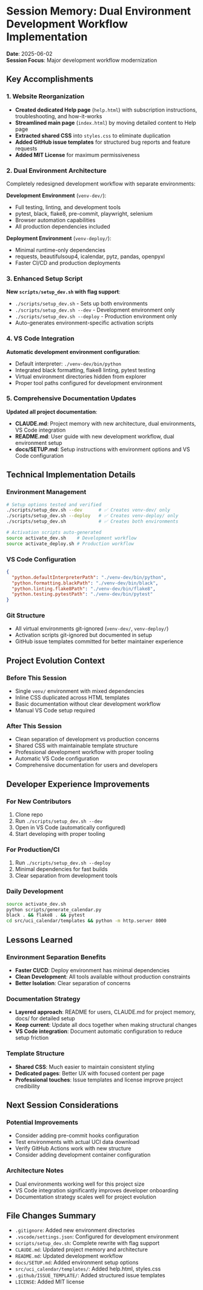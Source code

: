 # Session Memory: Dual Environment Development Workflow Implementation

**Date**: 2025-06-02  
**Session Focus**: Major development workflow modernization

## Key Accomplishments

### 1. Website Reorganization
- **Created dedicated Help page** (`help.html`) with subscription instructions, troubleshooting, and how-it-works
- **Streamlined main page** (`index.html`) by moving detailed content to Help page
- **Extracted shared CSS** into `styles.css` to eliminate duplication
- **Added GitHub issue templates** for structured bug reports and feature requests
- **Added MIT License** for maximum permissiveness

### 2. Dual Environment Architecture
Completely redesigned development workflow with separate environments:

**Development Environment** (`venv-dev/`):
- Full testing, linting, and development tools
- pytest, black, flake8, pre-commit, playwright, selenium
- Browser automation capabilities
- All production dependencies included

**Deployment Environment** (`venv-deploy/`):
- Minimal runtime-only dependencies
- requests, beautifulsoup4, icalendar, pytz, pandas, openpyxl
- Faster CI/CD and production deployments

### 3. Enhanced Setup Script
**New `scripts/setup_dev.sh` with flag support**:
- `./scripts/setup_dev.sh` - Sets up both environments
- `./scripts/setup_dev.sh --dev` - Development environment only
- `./scripts/setup_dev.sh --deploy` - Production environment only
- Auto-generates environment-specific activation scripts

### 4. VS Code Integration
**Automatic development environment configuration**:
- Default interpreter: `./venv-dev/bin/python`
- Integrated black formatting, flake8 linting, pytest testing
- Virtual environment directories hidden from explorer
- Proper tool paths configured for development environment

### 5. Comprehensive Documentation Updates
**Updated all project documentation**:
- **CLAUDE.md**: Project memory with new architecture, dual environments, VS Code integration
- **README.md**: User guide with new development workflow, dual environment setup
- **docs/SETUP.md**: Setup instructions with environment options and VS Code configuration

## Technical Implementation Details

### Environment Management
```bash
# Setup options tested and verified
./scripts/setup_dev.sh --dev      # ✅ Creates venv-dev/ only
./scripts/setup_dev.sh --deploy   # ✅ Creates venv-deploy/ only  
./scripts/setup_dev.sh            # ✅ Creates both environments

# Activation scripts auto-generated
source activate_dev.sh    # Development workflow
source activate_deploy.sh # Production workflow
```

### VS Code Configuration
```json
{
  "python.defaultInterpreterPath": "./venv-dev/bin/python",
  "python.formatting.blackPath": "./venv-dev/bin/black",
  "python.linting.flake8Path": "./venv-dev/bin/flake8",
  "python.testing.pytestPath": "./venv-dev/bin/pytest"
}
```

### Git Structure
- All virtual environments git-ignored (`venv-dev/`, `venv-deploy/`)
- Activation scripts git-ignored but documented in setup
- GitHub issue templates committed for better maintainer experience

## Project Evolution Context

### Before This Session
- Single `venv/` environment with mixed dependencies
- Inline CSS duplicated across HTML templates
- Basic documentation without clear development workflow
- Manual VS Code setup required

### After This Session  
- Clean separation of development vs production concerns
- Shared CSS with maintainable template structure
- Professional development workflow with proper tooling
- Automatic VS Code configuration
- Comprehensive documentation for users and developers

## Developer Experience Improvements

### For New Contributors
1. Clone repo
2. Run `./scripts/setup_dev.sh --dev`
3. Open in VS Code (automatically configured)
4. Start developing with proper tooling

### For Production/CI
1. Run `./scripts/setup_dev.sh --deploy`
2. Minimal dependencies for fast builds
3. Clear separation from development tools

### Daily Development
```bash
source activate_dev.sh
python scripts/generate_calendar.py
black . && flake8 . && pytest
cd src/uci_calendar/templates && python -m http.server 8000
```

## Lessons Learned

### Environment Separation Benefits
- **Faster CI/CD**: Deploy environment has minimal dependencies
- **Clean Development**: All tools available without production constraints
- **Better Isolation**: Clear separation of concerns

### Documentation Strategy
- **Layered approach**: README for users, CLAUDE.md for project memory, docs/ for detailed setup
- **Keep current**: Update all docs together when making structural changes
- **VS Code integration**: Document automatic configuration to reduce setup friction

### Template Structure
- **Shared CSS**: Much easier to maintain consistent styling
- **Dedicated pages**: Better UX with focused content per page
- **Professional touches**: Issue templates and license improve project credibility

## Next Session Considerations

### Potential Improvements
- Consider adding pre-commit hooks configuration
- Test environments with actual UCI data download
- Verify GitHub Actions work with new structure
- Consider adding development container configuration

### Architecture Notes
- Dual environments working well for this project size
- VS Code integration significantly improves developer onboarding
- Documentation strategy scales well for project evolution

## File Changes Summary
- `.gitignore`: Added new environment directories
- `.vscode/settings.json`: Configured for development environment
- `scripts/setup_dev.sh`: Complete rewrite with flag support
- `CLAUDE.md`: Updated project memory and architecture
- `README.md`: Updated development workflow
- `docs/SETUP.md`: Added environment setup options
- `src/uci_calendar/templates/`: Added help.html, styles.css
- `.github/ISSUE_TEMPLATE/`: Added structured issue templates
- `LICENSE`: Added MIT license